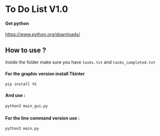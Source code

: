 
# To Do List V1.0

#### Get python


  https://www.python.org/downloads/

  ###

## How to use ?

Inside the folder make sure you have `tasks.txt` and `tasks_completed.txt`

#### For the graphic version install Tkinter
```
pip install tk
```
#### And use :
```
python3 main_gui.py
```

###

#### For the line command version use :
```
python3 main.py
```

